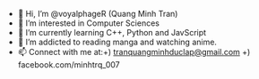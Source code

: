 - 👋 Hi, I’m @voyalphageR (Quang Minh Tran)
- 👀 I’m interested in Computer Sciences
- 🌱 I’m currently learning C++, Python and JavScript
- 💞️ I’m addicted to reading manga and watching anime.
- 📫 Connect with me at:+) tranquangminhduclap@gmail.com
                        +) facebook.com/minhtrq_007

<!---
minhtrq-007/minhtrq-007 is a ✨ special ✨ repository because its `README.md` (this file) appears on your GitHub profile.
You can click the Preview link to take a look at your changes.
--->
